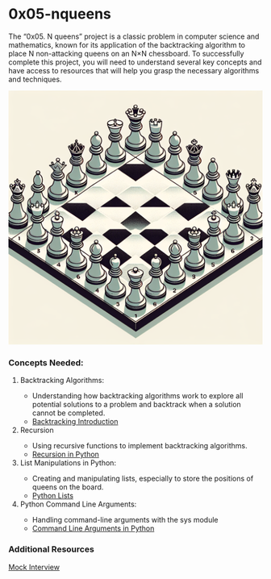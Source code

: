 # 0x05-nqueens

<p>
  The “0x05. N queens” project is a classic problem in computer science and mathematics, known for its application of the backtracking algorithm to place N non-attacking queens on an N×N chessboard. To successfully complete this project, you will need to understand several key concepts and have access to resources that will help you grasp the necessary algorithms and techniques.
</p>
<img src="./image.png" />
<h3>
  Concepts Needed:
</h3>
<ol>
  <li>
    Backtracking Algorithms:
  </li>
    <ul>
      <li>
        Understanding how backtracking algorithms work to explore all potential solutions to a problem and backtrack when a solution cannot be completed.
      </li>
      <li>
        <a href="https://intranet.alxswe.com/rltoken/Gbaz9HkwvR9FX4zjBt9dSw">
          Backtracking Introduction
        </a>
      </li>
    </ul>
    <li>
    Recursion
    </li>
    <ul>
      <li>
        Using recursive functions to implement backtracking algorithms.
      </li>
      <li>
        <a href="https://intranet.alxswe.com/rltoken/X1vaNXgy_pPyvKfOJm90XQ">
          Recursion in Python
        </a>
      </li>
    </ul>
    <li>
    List Manipulations in Python:
    </li>
    <ul>
      <li>
        Creating and manipulating lists, especially to store the positions of queens on the board.
      </li>
      <li>
        <a href="https://intranet.alxswe.com/rltoken/P3KbYxmdtSeoJvVfr9Iv0w">
         Python Lists 
        </a>
      </li>
    </ul>   
    <li>
    Python Command Line Arguments:
    </li>
    <ul>
      <li>
        Handling command-line arguments with the sys module
      </li>
      <li>
        <a href="https://intranet.alxswe.com/rltoken/2IF4V6xsY_Nq-xcGDK3Bhw">
         Command Line Arguments in Python 
        </a>
      </li>
    </ul>    
</ul>
</ol>
<h3>
  Additional Resources
</h3>
<span>
  <a href="https://intranet.alxswe.com/rltoken/aQ3uJmGVeZa-R6B1jYTjXg">
    Mock Interview
  </a>
</span>
